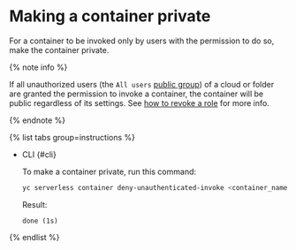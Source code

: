 # Making a container private

For a container to be invoked only by users with the permission to do so, make the container private.

{% note info %}

If all unauthorized users (the `All users` [public group](../../iam/concepts/access-control/public-group.md)) of a cloud or folder are granted the permission to invoke a container, the container will be public regardless of its settings. See [how to revoke a role](../../iam/operations/roles/revoke.md) for more info.

{% endnote %}

{% list tabs group=instructions %}

- CLI {#cli}

    To make a container private, run this command:

    ```bash
    yc serverless container deny-unauthenticated-invoke <container_name>
    ```

    Result:

    ```text
    done (1s)
    ```

{% endlist %}